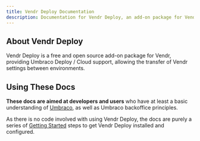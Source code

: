 ```yaml
---
title: Vendr Deploy Documentation
description: Documentation for Vendr Deploy, an add-on package for Vendr, the eCommerce solution for Umbraco.
---
```


## About Vendr Deploy

Vendr Deploy is a free and open source add-on package for Vendr, providing Umbraco Deploy / Cloud support, allowing the transfer of Vendr settings between environments.

## Using These Docs

**These docs are aimed at developers and users** who have at least a basic understanding of  [Umbraco](https://umbraco.com), as well as Umbraco backoffice principles.

As there is no code involved with using Vendr Deploy, the docs are purely a series of [Getting Started](getting-started/) steps to get Vendr Deploy installed and configured.
